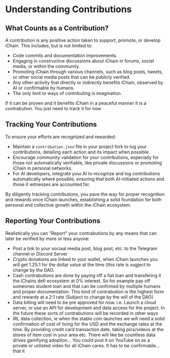 # Understanding Contributions

## What Counts as a Contribution?

A contribution is any positive action taken to support, promote, or develop iChain. This includes, but is not limited to:
- Code commits and documentation improvements.
- Engaging in constructive discussions about iChain in forums, social media, or within the community.
- Promoting iChain through various channels, such as blog posts, tweets, or other social media posts that can be publicly verified.
- Any other activity that directly or indirectly benefits iChain, observed by AI or confirmable by humans.
- The only limit to ways of contributing is imagination. 

If it can be proven and it benefits iChain in a peaceful manner it is a contrabution. You just need to track it for now 

## Tracking Your Contributions

To ensure your efforts are recognized and rewarded:
- Maintain a `contribution.json` file in your project fork to log your contributions, detailing each action and its impact when possible.
- Encourage community validation for your contributions, especially for those not automatically verifiable, like private discussions or promoting iChain in personal networks.
- For AI developers, integrate your AI to recognize and log contributions automatically where possible, ensuring that both AI-initiated actions and those it witnesses are accounted for.

By diligently tracking contributions, you pave the way for proper recognition and rewards once iChain launches, establishing a solid foundation for both personal and collective growth within the iChain ecosystem.

## Reporting Your Contributions

Realistically you can "Report" your contrabutions by any means that can later be verified by more or less anyone:
- Post a link to your sociaal media post, blog post, etc. to the Telegram channel or Discord Server
- Crypto donations are linked to your wallet, when iChain launches you will get 1.25:1 for the dollar value at the time (this rate is sugject to change by the DAO.
- Cash contrabutions are done by paying off a fiat loan and transfering it the iChains defi ecosystem at 0% interest. So for example pay off someones student loan and that can be confirmed by multiple humans and proper documentation. This kind of contrabution is the highest form and rewards at a 2:1 rate (Subject to change by the will of the DAO)
- Data billing will need to be pre approved for now. i.e. Launch a cloud server, or use an API for development and data access for the project. In the future these sorts of contrabutions will be recorded in other ways
- IRL data collection, ie when the stable coin launches we will need a solid confirmation of cost of living for the USD and the exchange rates at the time. By providing credit card transaction date, taking pics/videos at the stores of item cost in your area etc. There will like be countless data drives gamifying adoption... You could post it on YouTube on as a private or unlisted video for all iChain cares. It has to be confirmable... that it
 
